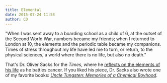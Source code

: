 ```yaml
---
title: Elemental 
date: 2015-07-24 11:58
author: CD
---
```

"When I was sent away to a boarding school as a child of 6, at the outset of the Second World War, numbers became my friends; when I returned to London at 10, the elements and the periodic table became my companions. Times of stress throughout my life have led me to turn, or return, to the physical sciences, a world where there is no life, but also no death."

That's Dr. Oliver Sacks for the _Times_, where he [reflects on the elements of his life](http://www.nytimes.com/2015/07/26/opinion/my-periodic-table.html) as he battles cancer. If you liked his piece, Dr. Sacks also wrote one of my favorite books: [_Uncle Tungsten: Memories of a Chemical Boyhood_](http://amzn.com/0375704043). 
